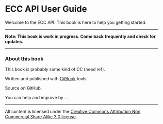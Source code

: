 # ECC API User Guide

Welcome to the ECC API. This book is here to help you getting started.

---

__Note: This book is work in progress. Come back frequently and check for updates.__

---

### About this book

This book is probably some kind of CC (need ref).

Written and published with [GitBook](https://www.gitbook.io) tools.

Source on GitHub.

You can help and improve by ...

---

All content is licensed under the [Creative Commons Attribution Non Commercial Share Alike 3.0 license](http://creativecommons.org/licenses/by-nc-sa/3.0/). 
